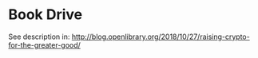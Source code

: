 # Book Drive

See description in:
http://blog.openlibrary.org/2018/10/27/raising-crypto-for-the-greater-good/